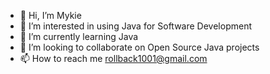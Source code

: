 - 👋 Hi, I’m Mykie
- 👀 I’m interested in using Java for Software Development
- 🌱 I’m currently learning Java
- 💞️ I’m looking to collaborate on Open Source Java projects 
- 📫 How to reach me rollback1001@gmail.com

<!---
rollback1001/rollback1001 is a ✨ special ✨ repository because its `README.md` (this file) appears on your GitHub profile.
You can click the Preview link to take a look at your changes.
--->
